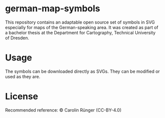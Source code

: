 # german-map-symbols
This repository contains an adaptable open source set of symbols in SVG especially for maps of the German-speaking area.
It was created as part of a bachelor thesis at the Department for Cartography, Technical University of Dresden. 

# Usage
The symbols can be downloaded directly as SVGs. They can be modified or used as they are.

# License
Recommended reference: © Carolin Rünger (CC-BY-4.0)

